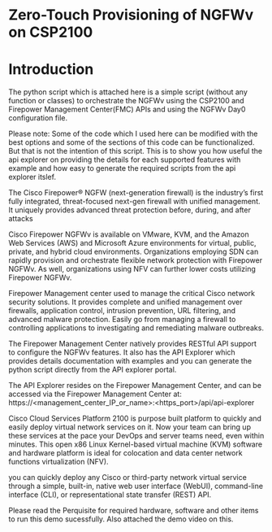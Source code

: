 <H1>Zero-Touch Provisioning of NGFWv on CSP2100<H1>

# Introduction

The python script which is attached here is a simple script (without any function or classes) to orchestrate the NGFWv using the CSP2100 and Firepower Management Center(FMC) APIs and using the NGFWv Day0 configuration file.

Please note: Some of the code which I used here can be modified with the best options and some of the sections of this code can be functionalized. But that is not the intention of this script. This is to show you how useful the api explorer on providing the details for each supported features with example and how easy to generate the required scripts from the api explorer itslef. 

The Cisco Firepower® NGFW (next-generation firewall) is the industry’s first fully integrated, threat-focused next-gen firewall with unified management. It uniquely provides advanced threat protection before, during, and after attacks

Cisco Firepower NGFWv is available on VMware, KVM, and the Amazon Web Services (AWS) and Microsoft Azure environments for virtual, public, private, and hybrid cloud environments. Organizations employing SDN can rapidly provision and orchestrate flexible network protection with Firepower NGFWv. As well, organizations using NFV can further lower costs utilizing Firepower NGFWv.

Firepower Management center used to manage the critical Cisco network security solutions. It provides complete and unified management over firewalls, application control, intrusion prevention, URL filtering, and advanced malware protection. Easily go from managing a firewall to controlling applications to investigating and remediating malware outbreaks.

The Firepower Management Center natively provides RESTful API support to configure the NGFWv features.
It also has the API Explorer which provides details documentation with examples and you can generate the python script directly from the API explorer portal.

The API Explorer resides on the Firepower Management Center, and can be accessed via the Firepower Management Center at:
https://<management_center_IP_or_name>:<https_port>/api/api-explorer

Cisco Cloud Services Platform 2100 is purpose built platform to quickly and easily deploy virtual network services on it. Now your team can bring up these services at the pace your DevOps and server teams need, even within minutes. This open x86 Linux Kernel-based virtual machine (KVM) software and hardware platform is ideal for colocation and data center network functions virtualization (NFV).

you can quickly deploy any Cisco or third-party network virtual service through a simple, built-in, native web user interface (WebUI), command-line interface (CLI), or representational state transfer (REST) API.

Please read the Perquisite for required hardware, software and other items to run this demo sucessfully. Also attached the demo video on this. 





